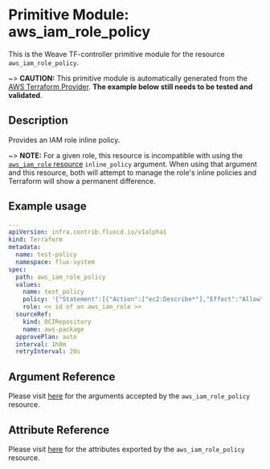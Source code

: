 
# Primitive Module: aws_iam_role_policy

This is the Weave TF-controller primitive module for the resource `aws_iam_role_policy`.

~> **CAUTION:** This primitive module is automatically generated from the [AWS Terraform Provider](https://registry.terraform.io/providers/hashicorp/aws/latest/docs/resources/iam_role_policy). **The example below still needs to be tested and validated**.

## Description

Provides an IAM role inline policy.

~> **NOTE:** For a given role, this resource is incompatible with using the [`aws_iam_role` resource](/docs/providers/aws/r/iam_role.html) `inline_policy` argument. When using that argument and this resource, both will attempt to manage the role's inline policies and Terraform will show a permanent difference.

## Example usage

```yaml
---
apiVersion: infra.contrib.fluxcd.io/v1alpha1
kind: Terraform
metadata:
  name: test-policy
  namespace: flux-system
spec:
  path: aws_iam_role_policy
  values:
    name: test_policy
    policy: '{"Statement":[{"Action":["ec2:Describe*"],"Effect":"Allow","Resource":"*"}],"Version":"2012-10-17"}'
    role: << id of an aws_iam_role >>
  sourceRef:
    kind: OCIRepository
    name: aws-package
  approvePlan: auto
  interval: 1h0m
  retryInterval: 20s
```

## Argument Reference

Please visit [here](https://registry.terraform.io/providers/hashicorp/aws/latest/docs/resources/iam_role_policy#argument-reference) for the arguments accepted by the `aws_iam_role_policy` resource.

## Attribute Reference

Please visit [here](https://registry.terraform.io/providers/hashicorp/aws/latest/docs/resources/iam_role_policy#attributes-reference) for the attributes exported by the `aws_iam_role_policy` resource.
